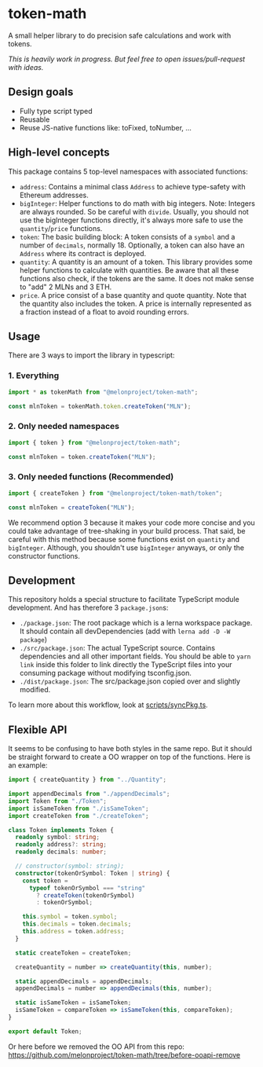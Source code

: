 # token-math

A small helper library to do precision safe calculations and work with tokens.

_This is heavily work in progress. But feel free to open issues/pull-request with ideas._

## Design goals

- Fully type script typed
- Reusable
- Reuse JS-native functions like: toFixed, toNumber, ...

## High-level concepts

This package contains 5 top-level namespaces with associated functions:

- `address`: Contains a minimal class `Address` to achieve type-safety with Ethereum addresses.
- `bigInteger`: Helper functions to do math with big integers. Note: Integers are always rounded. So be careful with `divide`. Usually, you should not use the bigInteger functions directly, it's always more safe to use the `quantity`/`price` functions.
- `token`: The basic building block: A token consists of a `symbol` and a number of `decimals`, normally 18. Optionally, a token can also have an `Address` where its contract is deployed.
- `quantity`: A quantity is an amount of a token. This library provides some helper functions to calculate with quantities. Be aware that all these functions also check, if the tokens are the same. It does not make sense to "add" 2 MLNs and 3 ETH.
- `price`. A price consist of a base quantity and quote quantity. Note that the quantity also includes the token. A price is internally represented as a fraction instead of a float to avoid rounding errors.

## Usage

There are 3 ways to import the library in typescript:

### 1. Everything

```typescript
import * as tokenMath from "@melonproject/token-math";

const mlnToken = tokenMath.token.createToken("MLN");
```

### 2. Only needed namespaces

```typescript
import { token } from "@melonproject/token-math";

const mlnToken = token.createToken("MLN");
```

### 3. Only needed functions (Recommended)

```typescript
import { createToken } from "@melonproject/token-math/token";

const mlnToken = createToken("MLN");
```

We recommend option 3 because it makes your code more concise and you could take advantage of tree-shaking in your build process. That said, be careful with this method because some functions exist on `quantity` and `bigInteger`. Although, you shouldn't use `bigInteger` anyways, or only the constructor functions.

## Development

This repository holds a special structure to facilitate TypeScript module development. And has therefore 3 `package.json`s:

- `./package.json`: The root package which is a lerna workspace package. It should contain all devDependencies (add with `lerna add -D -W package`)
- `./src/package.json`: The actual TypeScript source. Contains dependencies and all other important fields. You should be able to `yarn link` inside this folder to link directly the TypeScript files into your consuming package without modifying tsconfig.json.
- `./dist/package.json`: The src/package.json copied over and slightly modified.

To learn more about this workflow, look at [scripts/syncPkg.ts](./scripts/syncPkg.ts).

## Flexible API

It seems to be confusing to have both styles in the same repo. But it should be straight forward to create a OO wrapper on top of the functions. Here is an example:

```typescript
import { createQuantity } from "../Quantity";

import appendDecimals from "./appendDecimals";
import Token from "./Token";
import isSameToken from "./isSameToken";
import createToken from "./createToken";

class Token implements Token {
  readonly symbol: string;
  readonly address?: string;
  readonly decimals: number;

  // constructor(symbol: string);
  constructor(tokenOrSymbol: Token | string) {
    const token =
      typeof tokenOrSymbol === "string"
        ? createToken(tokenOrSymbol)
        : tokenOrSymbol;

    this.symbol = token.symbol;
    this.decimals = token.decimals;
    this.address = token.address;
  }

  static createToken = createToken;

  createQuantity = number => createQuantity(this, number);

  static appendDecimals = appendDecimals;
  appendDecimals = number => appendDecimals(this, number);

  static isSameToken = isSameToken;
  isSameToken = compareToken => isSameToken(this, compareToken);
}

export default Token;
```

Or here before we removed the OO API from this repo: https://github.com/melonproject/token-math/tree/before-ooapi-remove
